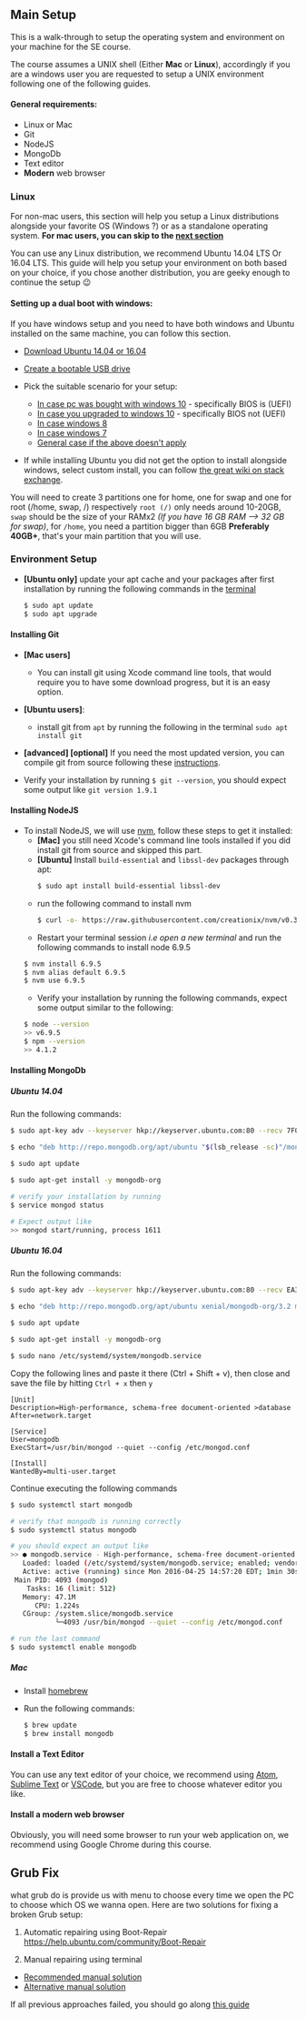 ## Main Setup

This is a walk-through to setup the operating system and environment on your machine for the SE course.

The course assumes a UNIX shell (Either **Mac** or **Linux**), accordingly if you are a windows user you are requested to setup a UNIX environment following one of the following guides.

#### General requirements:
- Linux or Mac
- Git
- NodeJS
- MongoDb
- Text editor
- **Modern** web browser


### Linux
For non-mac users, this section will help you setup a Linux distributions alongside your favorite OS (Windows ?) or as a standalone operating system. **For mac users, you can skip to the [next section](#environment-setup)**

You can use any Linux distribution, we recommend Ubuntu 14.04 LTS Or 16.04 LTS. This guide will help you setup your environment on both based on your choice, if you chose another distribution, you are geeky enough to continue the setup :wink:


#### Setting up a dual boot with windows:
If you have windows setup and you need to have both windows and Ubuntu installed on the same machine, you can follow this section.

- [Download Ubuntu 14.04 or 16.04](https://www.ubuntu.com/desktop)
- [Create a bootable USB drive](http://www.everydaylinuxuser.com/2015/11/how-to-create-ubuntu-1510-usb-drive.html)
- Pick the suitable scenario for your setup:
    - [In case pc was bought with windows 10](http://www.everydaylinuxuser.com/2015/11/how-to-install-ubuntu-linux-alongside.html) - specifically BIOS is (UEFI)
    - [In case you upgraded to windows 10](http://www.everydaylinuxuser.com/2015/11/how-to-install-ubuntu-linux-alongside_8.html) - specifically BIOS not (UEFI)
    - [In case windows 8](http://www.everydaylinuxuser.com/2014/05/install-ubuntu-1404-alongside-windows.html)
    - [In case windows 7](http://linux.about.com/od/LinuxNewbieDesktopGuide/ss/The-Ultimate-Windows-7-And-Ubuntu-Linux-Dual-Boot-Guide.htm)
    - [General case if the above doesn't apply](https://help.ubuntu.com/community/WindowsDualBoot)

- If while installing Ubuntu you did not get the option to install alongside windows, select custom install, you can follow [the great wiki on stack exchange](http://askubuntu.com/questions/343268/how-to-use-manual-partitioning-during-installation).     

 You will need to create 3 partitions one for home, one for swap and one for root (/home, swap, /) respectively `root (/)` only needs around 10-20GB, `swap` should be the size of your RAMx2 _(If you have 16 GB RAM --> 32 GB for swap)_, for `/home`, you need a partition bigger than 6GB **Preferably 40GB+**, that's your main partition that you will use.

### Environment Setup
- **[Ubuntu only]** update your apt cache and your packages after first installation by running the following commands in the [terminal](http://askubuntu.com/questions/183775/how-do-i-open-a-terminal)
  ```bash
  $ sudo apt update
  $ sudo apt upgrade
  ```

#### Installing Git
- **[Mac users]**
  - You can install git using Xcode command line tools, that would require you to have some download progress, but it is an easy option.
- **[Ubuntu users]**:
  - install git from `apt` by running the following in the terminal `sudo apt install git`
- **[advanced] [optional]** If you need the most updated version, you can compile git from source following these [instructions](https://www.digitalocean.com/community/tutorials/how-to-install-git-on-ubuntu-16-04#how-to-install-git-from-source).

- Verify your installation by running `$ git --version`, you should expect some output like `git version 1.9.1`

#### Installing NodeJS
- To install NodeJS, we will use [nvm](https://github.com/creationix/nvm), follow these steps to get it installed:
  - **[Mac]** you still need Xcode's command line tools installed if you did install git from source and skipped this part.
  - **[Ubuntu]** Install `build-essential` and `libssl-dev` packages through apt:
    ```bash
    $ sudo apt install build-essential libssl-dev
    ```
  - run the following command to install nvm
    ```bash
    $ curl -o- https://raw.githubusercontent.com/creationix/nvm/v0.33.0/install.sh | bash
    ```
  - Restart your terminal session _i.e open a new terminal_ and run the following commands to install node 6.9.5
  ```bash
  $ nvm install 6.9.5
  $ nvm alias default 6.9.5
  $ nvm use 6.9.5
  ```
  - Verify your installation by running the following commands, expect some output similar to the following:
  ```bash
  $ node --version
  >> v6.9.5
  $ npm --version
  >> 4.1.2
  ```

#### Installing MongoDb

##### Ubuntu 14.04

Run the following commands:
```bash
$ sudo apt-key adv --keyserver hkp://keyserver.ubuntu.com:80 --recv 7F0CEB10

$ echo "deb http://repo.mongodb.org/apt/ubuntu "$(lsb_release -sc)"/mongodb-org/3.0 multiverse" | sudo tee /etc/apt/sources.list.d/mongodb-org-3.0.list

$ sudo apt update

$ sudo apt-get install -y mongodb-org

# verify your installation by running
$ service mongod status

# Expect output like
>> mongod start/running, process 1611
```

##### Ubuntu 16.04
Run the following commands:
```bash
$ sudo apt-key adv --keyserver hkp://keyserver.ubuntu.com:80 --recv EA312927

$ echo "deb http://repo.mongodb.org/apt/ubuntu xenial/mongodb-org/3.2 multiverse" | sudo tee /etc/apt/sources.list.d/mongodb-org-3.2.list

$ sudo apt update

$ sudo apt-get install -y mongodb-org

$ sudo nano /etc/systemd/system/mongodb.service
```
Copy the following lines and paste it there (Ctrl + Shift + v), then close and save the file by hitting `Ctrl + x` then `y`

```
[Unit]
Description=High-performance, schema-free document-oriented >database
After=network.target

[Service]
User=mongodb
ExecStart=/usr/bin/mongod --quiet --config /etc/mongod.conf

[Install]
WantedBy=multi-user.target
```

Continue executing the following commands
```bash
$ sudo systemctl start mongodb

# verify that mongodb is running correctly
$ sudo systemctl status mongodb

# you should expect an output like
>> ● mongodb.service - High-performance, schema-free document-oriented database
   Loaded: loaded (/etc/systemd/system/mongodb.service; enabled; vendor preset: enabled)
   Active: active (running) since Mon 2016-04-25 14:57:20 EDT; 1min 30s ago
 Main PID: 4093 (mongod)
    Tasks: 16 (limit: 512)
   Memory: 47.1M
      CPU: 1.224s
   CGroup: /system.slice/mongodb.service
           └─4093 /usr/bin/mongod --quiet --config /etc/mongod.conf

# run the last command
$ sudo systemctl enable mongodb
```


##### Mac

- Install [homebrew](http://brew.sh/)
- Run the following commands:    

  ```bash
  $ brew update
  $ brew install mongodb
  ```

#### Install a Text Editor
You can use any text editor of your choice, we recommend using [Atom](https://atom.io/), [Sublime Text](https://www.sublimetext.com/) or [VSCode](https://code.visualstudio.com/), but you are free to choose whatever editor you like.

#### Install a modern web browser
Obviously, you will need some browser to run your web application on, we recommend using Google Chrome during this course.


## Grub Fix
what grub do is provide us with menu to choose every time we open the PC to choose which OS we wanna open.
Here are two solutions for fixing a broken Grub setup:

1. Automatic repairing using Boot-Repair
https://help.ubuntu.com/community/Boot-Repair

2. Manual repairing using terminal
  - [Recommended manual solution](https://www.howtogeek.com/114884/how-to-repair-grub2-when-ubuntu-wont-boot/)
  - [Alternative manual solution](https://help.ubuntu.com/community/RecoveringUbuntuAfterInstallingWindows)

If all previous approaches failed, you should go along [this guide](http://askubuntu.com/questions/88384/how-can-i-repair-grub-how-to-get-ubuntu-back-after-installing-windows)
